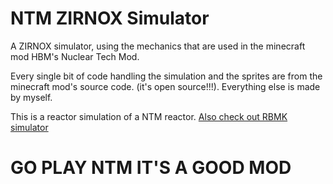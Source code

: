# NTM ZIRNOX Simulator
A ZIRNOX simulator, using the mechanics that are used in the minecraft mod HBM's Nuclear Tech Mod. 

Every single bit of code handling the simulation and the sprites are from the minecraft mod's source code. (it's open source!!!).
Everything else is made by myself.

This is a reactor simulation of a NTM reactor. [Also check out RBMK simulator](https://voxelstice.github.io/ntm-rbmk-simulator/)

# GO PLAY NTM IT'S A GOOD MOD
